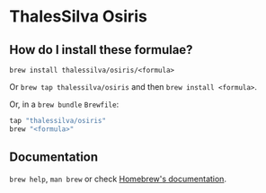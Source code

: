 # ThalesSilva Osiris

## How do I install these formulae?

`brew install thalessilva/osiris/<formula>`

Or `brew tap thalessilva/osiris` and then `brew install <formula>`.

Or, in a `brew bundle` `Brewfile`:

```ruby
tap "thalessilva/osiris"
brew "<formula>"
```

## Documentation

`brew help`, `man brew` or check [Homebrew's documentation](https://docs.brew.sh).
